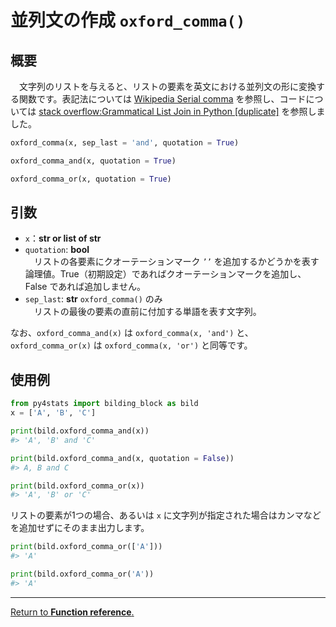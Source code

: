 # 並列文の作成 `oxford_comma()`

## 概要

　文字列のリストを与えると、リストの要素を英文における並列文の形に変換する関数です。表記法については [Wikipedia Serial comma](https://en.wikipedia.org/wiki/Serial_comma) を参照し、コードについては [stack overflow:Grammatical List Join in Python [duplicate]](https://stackoverflow.com/questions/19838976/grammatical-list-join-in-python) を参照しました。

```python
oxford_comma(x, sep_last = 'and', quotation = True)

oxford_comma_and(x, quotation = True)

oxford_comma_or(x, quotation = True)
```

## 引数

- `x`：**str or list of str**</br>
- `quotation`: **bool**</br>
　リストの各要素にクオーテーションマーク `’’` を追加するかどうかを表す論理値。True（初期設定）であればクオーテーションマークを追加し、False であれば追加しません。
- `sep_last`: **str** `oxford_comma()` のみ</br>
　リストの最後の要素の直前に付加する単語を表す文字列。

なお、`oxford_comma_and(x)` は `oxford_comma(x, 'and')` と、`oxford_comma_or(x)` は `oxford_comma(x, 'or')` と同等です。

## 使用例

```python
from py4stats import bilding_block as bild
x = ['A', 'B', 'C']

print(bild.oxford_comma_and(x))
#> 'A', 'B' and 'C'

print(bild.oxford_comma_and(x, quotation = False))
#> A, B and C

print(bild.oxford_comma_or(x))
#> 'A', 'B' or 'C'
```

リストの要素が1つの場合、あるいは `x` に文字列が指定された場合はカンマなどを追加せずにそのまま出力します。

```python
print(bild.oxford_comma_or(['A']))
#> 'A'

print(bild.oxford_comma_or('A'))
#> 'A'
```
***
[Return to **Function reference**.](https://github.com/Hirototensho/Py4Stats/blob/main/reference.md)
